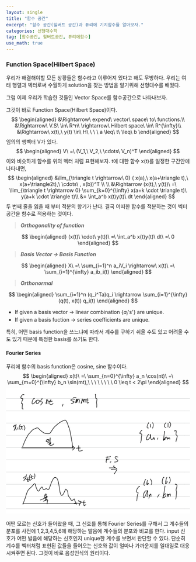 ```yaml
---
layout: single
title: "함수 공간"
excerpt: "함수 공간(힐버트 공간)과 퓨리에 기지함수를 알아보자."
categories: 선형대수학 
tag: [함수공간, 힐버트공간, 퓨리에함수]
use_math: true
---
```


### Function Space(Hilbert Space)

우리가 해결해야할 모든 상황들은 함수라고 이루어져 있다고 해도 무방하다. 우리는 여태 행렬과 벡터로써 수월하게 solution을 찾는 방법을 알기위해 선형대수를 배웠다.

그럼 이제 우리가 학습한 것들인 Vector Space를 함수공간으로 나타내보자.

그것이 바로 Function Space(Hilbert Space)이다.
$$
\begin{aligned}
&\Rightarrow\ expend\ vector\ space\ to\ functions.\\
&\Rightarrow\ V.S\ \in\ R^n\ \rightarrow\ Hilbert space\ \in\ R^{\infty}\\
&\Rightarrow\ x(t),\ y(t) \in\ H\ \ \ \ a \leq\ t\ \leq\ b
\end{aligned}
$$
임의의 행벡터 V가 있다.
$$
\begin{aligned}
V\ =\ (V_1,\ V_2,\ \cdots\ V_n)^T
\end{aligned}
$$
이와 비슷하게 함수를 위의 벡터 처럼 표현해보자. t에 대한 함수 x(t)를 일정한 구간안에 나타내면,
$$
\begin{aligned}
&\lim_{\triangle t \rightarrow\ 0} ( x(a),\ x(a+\triangle t),\ x(a+\triangle2t),\ \cdots\ , x(b))^T \\
\\
&\Rightarrow (x(t),\ y(t))\ =\ \lim_{\triangle t \rightarrow 0} \sum_{k=0}^{\infty} x(a+k \cdot \triangle t)\ y(a+k \cdot \triangle t)\\
&= \int_a^b x(t)y(t)\ dt
\end{aligned}
$$
두 번째 줄을 읽을 때 부터 적분의 향기가 난다. 결국 어떠한 함수를 적분하는 것이 벡터 공간을 함수로 적용하는 것이다.



> ***Orthogonality of function*** 

$$
\begin{aligned}
(x(t)\ \cdot\ y(t))\ =\ \int_a^b x(t)y(t)\ dt\ =\ 0
\end{aligned}
$$



> ***Basis Vector $\rightarrow$ Basis Function***

$$
\begin{aligned}
X\ =\ \sum_{i=1}^n a_iV_i \rightarrow\ x(t)\ =\ \sum_{i=1}^{\infty} a_ib_i(t) 
\end{aligned}
$$

> ***Orthonormal***

$$
\begin{aligned}
\sum_{i=1}^n (q_i^Ta)q_i \rightarrow \sum_{i=1}^{\infty} (q(t), x(t)) q_i(t)
\end{aligned}
$$

* If given a basis vector $\rightarrow$ linear combination {$a_i$'s'} are unique.
* If given a basis fuction $\rightarrow$ series coefficients are unique.

특히, 어떤 basis function을 쓰느냐에 따라서 계수를 구하기 쉬울 수도 있고 어려울 수도 있기 때문에 특정한 basis를 쓰기도 한다.



#### Fourier Series

푸리에 함수의 basis function은 cosine, sine 함수이다.
$$
\begin{aligned}
x(t)\ =\ \sum_{n=0}^{\infty} a_n \cos(nt)\ +\ \sum_{m=0}^{\infty} b_n \sin(mt),\ \ \ \ \ \ \ \ 0 \leq t < 2\pi
\end{aligned}
$$
![image-20220329002454762](https://raw.githubusercontent.com/kjw9899/kjw9899.github.io/master/kjw9899/kjw9899.github.io/assets/images/image-20220329002454762.png)

어떤 모르는 신호가 들어왔을 때, 그 신호를 통해 Fourier Series를 구해서 그 계수들의 분포를 사전에 1,2,3,4,5,6에 해당하는 발음에 계수들의 분포와 비교를 한다. input 신호가 어떤 발음에 해당하는 신호인지 unique한 계수를 보면서 판단할 수 있다. 단순히 계수를 벡터처럼 표현된 값들을 들어오는 신호와 값이 얼마나 가까운지를 일대일로 대응시켜주면 된다. 그것이 바로 음성인식의 원리이다.
